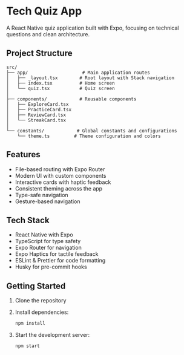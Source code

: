 # Tech Quiz App

A React Native quiz application built with Expo, focusing on technical questions and clean architecture.

## Project Structure

```
src/
├── app/                    # Main application routes
│   ├── _layout.tsx        # Root layout with Stack navigation
│   ├── index.tsx          # Home screen
│   └── quiz.tsx           # Quiz screen
│
├── components/            # Reusable components
│   ├── ExploreCard.tsx
│   ├── PracticeCard.tsx
│   ├── ReviewCard.tsx
│   └── StreakCard.tsx
│
└── constants/            # Global constants and configurations
    └── theme.ts         # Theme configuration and colors
```

## Features

- File-based routing with Expo Router
- Modern UI with custom components
- Interactive cards with haptic feedback
- Consistent theming across the app
- Type-safe navigation
- Gesture-based navigation

## Tech Stack

- React Native with Expo
- TypeScript for type safety
- Expo Router for navigation
- Expo Haptics for tactile feedback
- ESLint & Prettier for code formatting
- Husky for pre-commit hooks

## Getting Started

1. Clone the repository
2. Install dependencies:
   ```bash
   npm install
   ```

3. Start the development server:
   ```bash
   npm start
   ```
